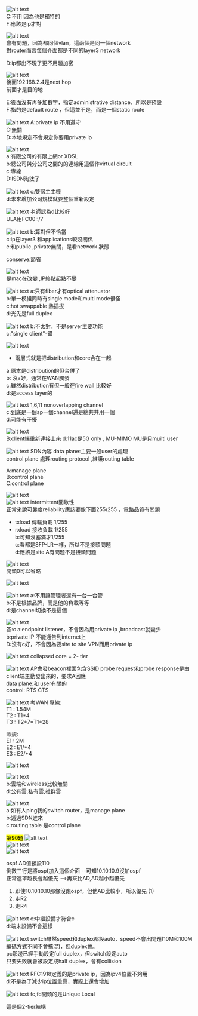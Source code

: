 ![alt text](image.png)  
C:不用 因為他是獨特的  
F:應該是ip才對  















![alt text](image-1.png)  
會有問題，因為都同個vlan，這兩個是同一個network  
對router而言每個介面都是不同的layer3 network  

D:ip都出不現了更不用題加密    





















![alt text](image-2.png)  
後面192.168.2.4是next hop    
前面才是目的地  

E:後面沒有再多加數字，指定administrative distance，所以是預設  
F:指的是default route ，但這並不是，而是一個static route     























![alt text](image-3.png)
A:private ip 不用遵守  
C:無關    
D:本地規定不會規定你要用private ip  
























![alt text](image-4.png)  
a:有限公司的有限上網or XDSL   
b:總公司與分公司之間的的連線用這個作virtual circuit  
c:專線  
D:ISDN淘汰了  
















![alt text](image-5.png)
c:雙宿主主機    
d:未來增加公司規模就要整個重新設定   


















![alt text](image-6.png)
老師認為d比較好  
ULA用FC00::/7   




























![alt text](image-7.png)
b:算對但不恰當  
c:ip在layer3 和applications較沒關係    
e:和public ,private無關，是看network 狀態  

conserve:節省  

















![alt text](image-8.png)  
是mac在改變 ,IP終點起點不變  




















![alt text](image-9.png)
a:只有fiber才有optical attenuator  
b:單一模組同時有single mode和multi mode很怪  
c:hot swappable 熱插拔  
d:光先是full duplex  
























![alt text](image-10.png)
b:不太對，不是server主要功能  
c:"single client"-錯  

















![alt text](image-11.png)  
+ 兩層式就是把distribution和core合在一起     

a:原本是distribution的但合併了  
b: 沒a好，通常在WAN觸發  
c:雖然distribution有但一般在fire wall 比較好   
d:是access layer的   
















![alt text](image-13.png)
1,6,11 nonoverlapping channel   
c:到底是一個ap一個channel還是總共共用一個  
d:可能有干擾  

















![alt text](image-14.png)  
B:client端重新連接上來
d:11ac是5G only  , MU-MIMO  MU是只muilti user    






















![alt text](image-15.png)
SDN內容
data plane:主要一般user的處理  
control plane 處理routing protocol ,維護routing table  

A:manage plane  
B:control plane  
C:control plane    
















![alt text](image-16.png)  
![alt text](image-17.png)
intermittent間歇性  
正常來說可靠度reliability應該要像下面255/255  ，電路品質有問題  
+ txload 傳輸負載 1/255  
+ rxload 接收負載 1/255  
b:可知沒塞滿才1/255  
c:看都是SFP-LR一樣，所以不是接頭問題  
d:應該是site A有問題不是接頭問題  


 
































![alt text](image-18.png)  
 開頭0可以省略  
















 ![alt text](image-19.png)  













![alt text](image-20.png)
 a:不用讓管理者還有一台一台管  
 b:不是根據品牌，而是他的負載等等  
 d:是channel切換不是這個
  
























![alt text](image-21.png)  
答:c
a:endpoint listener，不會因為用private ip ,broadcast就變少  
b:private IP 不能通告到internet上   
D:沒有c好，不會因為要site to site VPN而用private ip    



























![alt text](image-22.png)
collapsed core = 2- tier  





















![alt text](image-23.png)
AP會發beacon裡面包含SSID
probe request和probe response是由client端主動發出來的，要求A回應  
data plane:和 user有關的  
control: RTS CTS  





















![alt text](image-24.png)
考WAN
專線:  
T1 :  1.54M  
T2 :  T1*4  
T3 :  T2\*7=T1\*28  


歐規:   
E1 : 2M  
E2 : E1/*4  
E3 : E2/*4   



























![alt text](image-25.png)  












![alt text](image-26.png)  
b:雲端和wireless比較無關    
d:公有雲,私有雲,社群雲  
  




















![alt text](image-27.png)  
a:如有人ping我的switch router，是manage plane  
b:透過SDN進來  
c:routing table 是control plane  

















<mark>第90題</mark>
![alt text](image-28.png)  
![alt text](image-29.png)   
![alt text](image-30.png)

ospf AD值預設110  
倒數三行是將ospf加入這個介面  --可知10.10.10.9沒加ospf  
正常遮罩越長會越優先 -->再來比AD,AD越小越優先   
1. 即使10.10.10.10那條沒跑ospf，但他AD比較小，所以優先 (1)  
2. 走R2  
3. 走R4  









































![alt text](image-31.png)
c:中繼設備才符合c  
d:端末設備不會這樣  













![alt text](image-32.png)
switch雖然speed和duplex都設auto，speed不會出問題(10M和100M編碼方式不同不會搞混)，但duplex會。    
pc那邊已經手動設定full duplex，但switch設定auto    
只要失敗就會被設定成half duplex，會有collision



























![alt text](image-33.png)
RFC1918定義的是private ip，因為ipv4位置不夠用    
d:不是為了減少ip位置重疊，實際上還會增加  
  






















![alt text](image-34.png)
fc,fd開頭的是Unique Local  























這是個2-tier結構  
















 


















